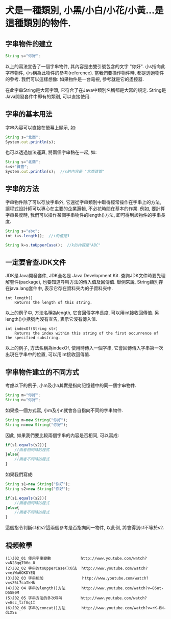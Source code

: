 # 犬是一種類別, 小黑/小白/小花/小黃...是這種類別的物件.


## 字串物件的建立
```javascript
String s="你好";
```
以上的寫法宣告了一個字串物件, 其內容是由雙引號包含的文字 "你好".
小s指向此字串物件, 小s稱為此物件的參考(reference). 
當我們要操作物件時, 都是透過物件的參考. 我們可以這樣想像: 如果物件是一台電視, 參考就是它的遙控器.

<p>
 
在此字串String是大寫字頭, 它符合了在Java中類別名稱都是大寫的規定.
String是Java開發套件中即有的類別, 可以直接使用.


## 字串的基本用法
字串內容可以直接在螢幕上顯示, 如:
```javascript
String s="北商";
System.out.println(s);
```

也可以透過加法運算, 將兩個字串黏在一起, 如:
```javascript
String s="北商";
s=s+"資管";
System.out.println(s);  //s的內容是 "北商資管"
```


## 字串的方法
字串物件除了可以存放字串外, 它還從字串類別中取得經常操作在字串上的方法, 
讓程式設計師可以專心在主要的企業邏輯, 不必花時間在基本的作業. 
例如, 要計算字串長度時, 我們可以操作某個字串物件的length()方法, 
即可得到該物件的字串長度. 
```javascript
String s="abc";
int i=s.length();  //i的值是3

String k=s.toUpperCase();  //k的內容是"ABC"
```


## 一定要會查JDK文件
JDK是Java開發套件, JDK全名是 Java Development Kit. 查詢JDK文件時要先理解套件(package), 
也要知道呼叫方法的傳入值及回傳值. 舉例來說, String類別存在java.lang套件中, 
表示它存在<java>資料夾內的子資料夾<lang>中.
```
int	length() 
    Returns the length of this string.
```
以上的例子中, 方法名稱為length, 它會回傳字串長度, 可以用int接收回傳值. 
另length()小括號內沒有宣告, 表示它沒有傳入值.

```
int	indexOf(String str)
    Returns the index within this string of the first occurrence of the specified substring.
```
以上的例子, 方法名稱為indexOf, 使用時傳入一個字串, 它會回傳傳入字串第一次出現在字串中的位置, 可以用int接收回傳值. 


## 字串物件建立的不同方式
考慮以下的例子, 小m及小n其實是指向記憶體中的同一個字串物件.
```javascript
String m="你好";
String n="你好";
```

如果換一個方式寫, 小m及小n就會各自指向不同的字串物件.
```javascript
String m=new String("你好");
String n=new String("你好");
```
因此, 如果我們要比較兩個字串的內容是否相同, 可以寫成:
```javascript
if(s1.equals(s2)){
    //兩者相同時的程式
}else{
    //兩者不同時的程式
}
```

如果我們寫成:
```javascript
String s1=new String("你好");
String s2=new String("你好");

if(s1.equals(s2)){
    //兩者相同時的程式
}else{
    //兩者不同時的程式
}
```
這個指令判斷s1和s2這兩個參考是否指向同一物件, 以此例, 將會得到s1不等於s2.


## 視頻教學
```
(1)J02_01 使用字串變數             http://www.youtube.com/watch?v=N28gqT06o_8
(2)J02_02 字串的toUpperCase()方法  http://www.youtube.com/watch?v=eiWu6OKDYEQ
(3)J02_03 字串相加                 http://www.youtube.com/watch?v=sZ6L7caIkHk
(4)J02 04 字串的length()方法       http://www.youtube.com/watch?v=86ut-D5SE0M
(5)J02_05 字串方法的多次呼叫        http://www.youtube.com/watch?v=Gsc_tzfGq1I
(6)J02_06 字串的concat()方法       http://www.youtube.com/watch?v=rK-BN-dIXSE
```
